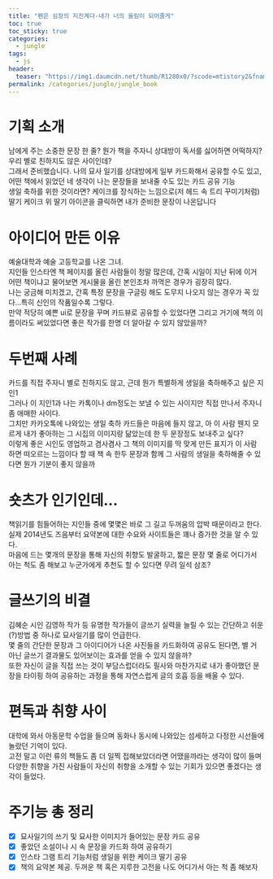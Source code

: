 ```yaml
---
title: "펜은 심장의 지진계다-내가 너의 울림이 되어줄게"
toc: true
toc_sticky: true
categories:
  - jungle
tags:
  - js
header:
  teaser: "https://img1.daumcdn.net/thumb/R1280x0/?scode=mtistory2&fname=https%3A%2F%2Fblog.kakaocdn.net%2Fdn%2FcMIymY%2FbtrozxGEC1m%2FWLWfbeooc3Rdtwhbyrj4i1%2Fimg.jpg"
permalink: /categories/jungle/jungle_book
---
```

# 기획 소개
남에게 주는 소중한 문장 한 줄? 뭔가 책을 주자니 상대방이 독서를 싫어하면 어떡하지? 우리 별로 친하지도 않은 사이인데?<br>
그래서 준비했습니다. 나의 묘사 일기를 상대방에게 일부 카드화해서 공유할 수도 있고, 어떤 책에서 읽었던 네 생각이 나는 문장들을 보내줄 수도 있는 카드 공유 기능<br>
생일 축하를 위한 것이라면? 케이크를 장식하는 느낌으로(저 헤드 속 트리 꾸미기처럼) 딸기 케이크 위 딸기 아이콘을 클릭하면 내가 준비한 문장이 나온답니다
# 아이디어 만든 이유
예술대학과 예술 고등학교를 나온 그녀.<br>
지인들 인스타엔 책 페이지를 올린 사람들이 정말 많은데, 간혹 시일이 지난 뒤에 이거 어떤 책이냐고 물어보면 게시물을 올린 본인조차 까먹은 경우가 굉장히 많다.<br>
나는 궁금해 미치겠고, 간혹 특정 문장을 구글링 해도 도무지 나오지 않는 경우가 꼭 있다...특히 신인의 작품일수록 그렇다.<br>
만약 적당히 예쁜 ui로 문장을 꾸며 카드뷰로 공유할 수 있었다면 그리고 거기에 책의 이름이라도 써있었다면 좋은 작가를 한명 더 알아갈 수 있지 않았을까?
# 두번째 사례
카드를 직접 주자니 별로 친하지도 않고, 근데 뭔가 특별하게 생일을 축하해주고 싶은 지인1<br>
그러나 이 지인1과 나는 카톡이나 dm정도는 보낼 수 있는 사이지만 직접 만나서 주자니 좀 애매한 사이다.<br>
그치만 카카오톡에 나와있는 생일 축하 카드들은 마음에 들지 않고, 아 이 사람 웬지 모르게 내가 좋아하는 그 시집의 이미지랑 닮았는데 한 두 문장정도 보내주고 싶다?<br>
이렇게 좋은 시인도 영업하고 겸사겸사 그 책의 이미지를 딱 맞게 만든 표지가 이 사람 하면 떠오르는 느낌이다 할 때 책 속 한두 문장과 함께 그 사람의 생일을 축하해줄 수 있다면 뭔가 기분이 좋지 않을까
# 숏츠가 인기인데...
책읽기를 힘들어하는 지인들 중에 몇몇은 바로 그 길고 두꺼움의 압박 때문이라고 한다.<br>
실제 2014년도 즈음부터 요약본에 대한 수요와 사이트들은 꽤나 증가한 것을 알 수 있다.<br>
마음에 드는 몇개의 문장을 통해 자신의 취향도 발굴하고, 짧은 문장 몇 줄로 어디가서 아는 척도 좀 해보고 누군가에게 추천도 할 수 있다면 무려 일석 삼조?
# 글쓰기의 비결
김혜순 시인 김영하 작가 등 유명한 작가들이 글쓰기 실력을 늘릴 수 있는 간단하고 쉬운(?)방법 중 하나로 묘사일기를 많이 언급한다.<br>
몇 줄의 간단한 문장과 그 아이디어가 나온 사진들을 카드화하여 공유도 된다면, 별 거 아닌 글쓰기 결과물도 있어보이는 효과를 얻을 수 있지 않을까?<br>
또한 자신이 글을 직접 쓰는 것이 부담스럽더라도 필사와 마찬가지로 내가 좋아했던 문장을 타이핑 하여 공유하는 과정을 통해 자연스럽게 글의 호흡 등을 배울 수 있다.
# 편독과 취향 사이
대학에 와서 아동문학 수업을 들으며 동화나 동시에 나와있는 섬세하고 다정한 시선들에 놀랐던 기억이 있다.<br>
고전 말고 이런 류의 책들도 좀 더 일찍 접해보았더라면 어땠을까라는 생각이 많이 들며 다양한 취향을 가진 사람들이 자신의 취향을 소개할 수 있는 기회가 있으면 좋겠다는 생각이 들었다.
# 주기능 총 정리
- [X] 묘사일기의 쓰기 및 묘사한 이미지가 들어있는 문장 카드 공유<br>
- [X] 좋았던 소설이나 시 속 문장을 카드화 하여 공유하기<br>
- [x] 인스타 그램 트리 기능처럼 생일을 위한 케이크 딸기 공유<br>
- [X] 책의 요약본 제공. 두꺼운 책 혹은 지루한 고전을 나도 어디가서 아는 척 좀 해보자